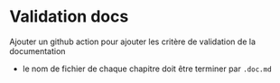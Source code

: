 # Validation docs

Ajouter un github action pour ajouter les critère de validation de la documentation

- le nom de fichier de chaque chapitre doit être terminer par `.doc.md`